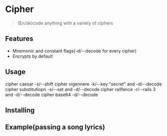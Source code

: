 # Cipher
> (En/de)code anything with a variety of ciphers

## Features
* Mnemonic and constant flags(-d/--decode for every cipher)
* Encrypts by default

## Usage
cipher caesar -s/--shift
cipher vigennere -k/--key "secret" and -d/--decode
cipher substitutiopn -s/--set and -d/--decode
cipher railfence -r/--rails 3 and -d/--decode
cipher base64 -d/--decode

## Installing

## Example(passing a song lyrics)


